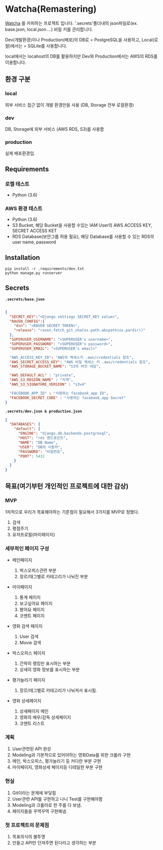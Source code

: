 # Watcha(Remastering)

[Watcha](https://watcha.net/) 를 카피하는 프로젝트 입니다.
'.secrets'폴더내의 json파일로(ex. base.json, local.json....)
비밀 키를 관리합니다.

Dev(개발환경)이나 Production(배포)의 DB로 = PostgreSQL을 사용하고,
Local(로컬)에서는 = SQLite를 사용합니다.

local에서는 locahost의 DB를 활용하지만
Dev와 Production에서는 AWS의 RDS를 이용합니다.





## 환경 구분

### local

외부 서비스 접근 없이 개발 환경만을 사용 (DB, Storage 전부 로컬환경)



### dev

DB, Storage에 외부 서비스 (AWS RDS, S3)를 사용함



### production

실제 배포환경임.





## Requirements

### 로켈 테스트

- Python (3.6)



### AWS 환경 테스트

- Python (3.6)
- S3 Bucket, 해당 Bucket을 사용할 수있는 IAM User의 AWS ACCESS KEY, SECRET ACCESS KET
- RDS Database(보안그룹 허용 필요), 해당 Database를 사용할 수 있는 RDS의 user name, password





## Installation

```
pip install -r .requirements/dev.txt
python manage.py runserver
```





## Secrets

**`.secrets/base.json`**

```json

{
  "SECRET_KEY":"<Django settings SECRET_KEY value>",
  "RAVEN_CONFIG":{
    "dsn": "<RAVEN SECRET TOKEN>",
    "release": "raven.fetch_git_sha(os.path.abspath(os.pardir))"
  },
  "SUPERUSER_USERNAME": "<SUPERUSER's username>",
  "SUPERUSER_PASSWORD": "<SUPERUSER's password>",
  "SUPERUSER_EMAIL": "<SUPERUSER's email>"

  "AWS_ACCESS_KEY_ID": "AWS의 액세스키 .aws/credentials 참조",
  "AWS_SECRET_ACCESS_KEY": "AWS 비밀 액세스 키 .aws/credentials 참조",
  "AWS_STORAGE_BUCKET_NAME": "S3의 버킷 네임",

  "AWS_DEFAULT_ACL" : "private",
  "AWS_S3_REGION_NAME" : "지역",
  "AWS_S3_SIGNATURE_VERSION" : "s3v4"

  "FACEBOOK_APP_ID" : "사용하는 facebook_app ID",
  "FACEBOOK_SECRET_CODE" : "사용하는 facebook_app Secret"
}
```

**`.secrets/dev.json & production.json`**

```json
{
  "DATABASES": {
    "default": {
      "ENGINE": "django.db.backends.postgresql",
      "HOST": "rds 앤드포인트",
      "NAME": "DB Name",
      "USER": "DB의 사용자",
      "PASSWORD": "비밀번호",
      "PORT": 5432
    }
  }
}
```




## 목표(여기부턴 개인적인 프로젝트에 대한 감상)

### MVP

1차적으로 우리가 목표해야하는 기준점이 필요해서 3가지를 MVP로 정했다.

1. 검색
2. 평점주기
3. 유저프로필(마이페이지)



### 세부적인 페이지 구성

* 메인페이지
    1. 박스오피스관련 부분
    2. 장르/태그별로 카테고리가 나눠진 부분

* 마이페이지
    1. 통계 페이지
    2. 보고싶어요 페이지
    3. 봤어요 페이지
    4. 코멘트 페이지

* 영화 검색 페이지
    1. User 검색
    2. Movie 검색

* 박스오피스 페이지
    1. 간략히 랭킹만 표시하는 부분
    2. 상세히 영화 정보를 표시하는 부분

* 평가늘리기 페이지
    1. 장르/태그별로 카테고리가 나눠져서 표시됨.

* 영화 상세페이지
    1. 상세페이지 메인
    2. 영화의 배우/감독 상세페이지
    3. 코멘트 리스트



### 계획

1. User관련된 API 완성
2. Modeling과 기본적으로 있어야하는 영화Data를 위한 크롤러 구현
3. 메인, 박스오피스, 평가늘리기 등 커다란 부분 구현
4. 마이페이지, 영화상세 페이지등 디테일한 부분 구현



### 현실

1. Git이라는 문제에 부딫힘
2. User관련 API를 구현하고 나니 Test를 구현해야함
3. Modeling과 크롤러로 한 주를 다 보냄.
4. 페이지들을 꾸역꾸역 구현해냄.


### 첫 프로젝트의 문제점

1. 목표의식의 불투명
2. 만들고 API만 던져주면 된다라고 생각하는 부분

